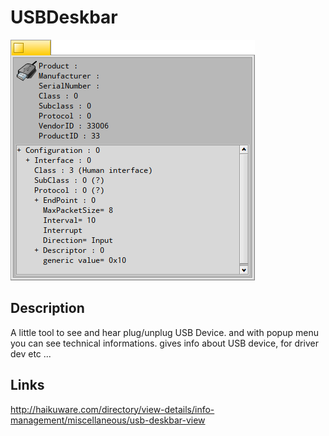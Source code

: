 # USBDeskbar

![USBDeskbar](./images/screenshot.png)

## Description

A little tool to see and hear plug/unplug USB Device. and with popup menu you can see technical informations. gives info about USB device, for driver dev etc ...

## Links

http://haikuware.com/directory/view-details/info-management/miscellaneous/usb-deskbar-view
